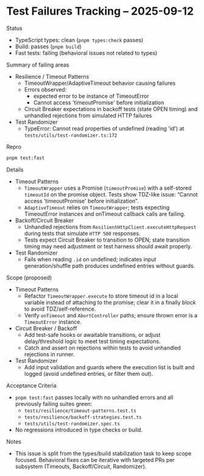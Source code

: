# Test Failures Tracking – 2025-09-12

Status
- TypeScript types: clean (`pnpm types:check` passes)
- Build: passes (`pnpm build`)
- Fast tests: failing (behavioral issues not related to types)

Summary of failing areas
- Resilience / Timeout Patterns
  - TimeoutWrapper/AdaptiveTimeout behavior causing failures
  - Errors observed: 
    - expected error to be instance of TimeoutError
    - Cannot access 'timeoutPromise' before initialization
  - Circuit Breaker expectations in backoff tests (state OPEN timing) and unhandled rejections from simulated HTTP failures
- Test Randomizer
  - TypeError: Cannot read properties of undefined (reading 'id') at `tests/utils/test-randomizer.ts:172`

Repro
```bash
pnpm test:fast
```

Details
- Timeout Patterns
  - `TimeoutWrapper` uses a Promise (`timeoutPromise`) with a self-stored `timeoutId` on the promise object. Tests show TDZ-like issue: “Cannot access 'timeoutPromise' before initialization”.
  - `AdaptiveTimeout` relies on `TimeoutWrapper`; tests expecting TimeoutError instances and onTimeout callback calls are failing.
- Backoff/Circuit Breaker
  - Unhandled rejections from `ResilientHttpClient.executeHttpRequest` during tests that simulate `HTTP 500` responses.
  - Tests expect Circuit Breaker to transition to OPEN; state transition timing may need adjustment or test harness should await properly.
- Test Randomizer
  - Fails when reading `.id` on undefined; indicates input generation/shuffle path produces undefined entries without guards.

Scope (proposed)
- Timeout Patterns
  - Refactor `TimeoutWrapper.execute` to store timeout id in a local variable instead of attaching to the promise; clear it in a finally block to avoid TDZ/self-reference.
  - Verify `onTimeout` and `AbortController` paths; ensure thrown error is a `TimeoutError` instance.
- Circuit Breaker / Backoff
  - Add test-safe hooks or awaitable transitions, or adjust delay/threshold logic to meet test timing expectations.
  - Catch and assert on rejections within tests to avoid unhandled rejections in runner.
- Test Randomizer
  - Add input validation and guards where the execution list is built and logged (avoid undefined entries, or filter them out).

Acceptance Criteria
- `pnpm test:fast` passes locally with no unhandled errors and all previously failing suites green:
  - `tests/resilience/timeout-patterns.test.ts`
  - `tests/resilience/backoff-strategies.test.ts`
  - `tests/utils/test-randomizer.spec.ts`
- No regressions introduced in type checks or build.

Notes
- This issue is split from the types/build stabilization task to keep scope focused. Behavioral fixes can be iterative with targeted PRs per subsystem (Timeouts, Backoff/Circuit, Randomizer).

